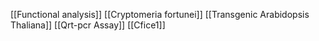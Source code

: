 [[Functional analysis]]
[[Cryptomeria fortunei]]
[[Transgenic Arabidopsis Thaliana]]
[[Qrt-pcr Assay]]
[[Cfice1]]
